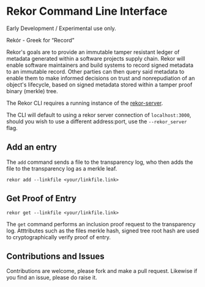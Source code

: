 # Rekor Command Line Interface

Early Development / Experimental use only.

Rekór - Greek for “Record”

Rekor's goals are to provide an immutable tamper resistant ledger of metadata generated within a software projects supply chain.  Rekor will enable software maintainers and build systems to record signed metadata to an immutable record. Other parties can then query said metadata to enable them to make informed decisions on trust and nonrepudiation of an object's lifecycle, based on signed metadata stored within a tamper proof binary (merkle) tree.

The Rekor CLI requires a running instance of the [rekor-server](https://github.com/projectrekor/rekor-server).

The CLI will default to using a rekor server connection of `localhost:3000`, should you wish to use a different address:port, use the `--rekor_server` flag.

## Add an entry

The `add` command sends a file to the transparency log, who then adds the file to the transparency log as a merkle leaf.

`rekor add --linkfile <your/linkfile.link>`

## Get Proof of Entry

`rekor get --linkfile <your/linkfile.link>`

The `get` command performs an inclusion proof request to the transparency log. Atttributes such as the files merkle hash, signed tree root hash are used
to cryptographically verify proof of entry.

## Contributions and Issues

Contributions are welcome, please fork and make a pull request. Likewise if you find an issue, please do raise it.


